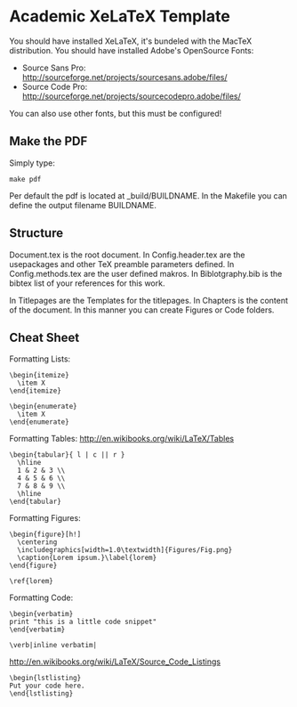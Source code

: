 Academic XeLaTeX Template
=========================

You should have installed XeLaTeX, it's bundeled with the MacTeX distribution.
You should have installed Adobe's OpenSource Fonts:

  * Source Sans Pro: http://sourceforge.net/projects/sourcesans.adobe/files/
  * Source Code Pro: http://sourceforge.net/projects/sourcecodepro.adobe/files/

You can also use other fonts, but this must be configured!

Make the PDF
------------

Simply type:

    make pdf

Per default the pdf is located at _build/BUILDNAME.
In the Makefile you can define the output filename BUILDNAME.

Structure
---------

Document.tex is the root document.
In Config.header.tex are the usepackages and other TeX preamble parameters defined.
In Config.methods.tex are the user defined makros.
In Biblotgraphy.bib is the bibtex list of your references for this work.

In Titlepages are the Templates for the titlepages.
In Chapters is the content of the document.
In this manner you can create Figures or Code folders.

Cheat Sheet
-----------

Formatting Lists:

    \begin{itemize}
      \item X
    \end{itemize}

    \begin{enumerate}
      \item X
    \end{enumerate}

Formatting Tables: http://en.wikibooks.org/wiki/LaTeX/Tables

    \begin{tabular}{ l | c || r }
      \hline                        
      1 & 2 & 3 \\
      4 & 5 & 6 \\
      7 & 8 & 9 \\
      \hline  
    \end{tabular}

Formatting Figures:

    \begin{figure}[h!]
      \centering
      \includegraphics[width=1.0\textwidth]{Figures/Fig.png}
      \caption{Lorem ipsum.}\label{lorem}
    \end{figure}

    \ref{lorem}

Formatting Code:

    \begin{verbatim}
    print "this is a little code snippet"
    \end{verbatim}

    \verb|inline verbatim|

http://en.wikibooks.org/wiki/LaTeX/Source_Code_Listings

    \begin{lstlisting}
    Put your code here.
    \end{lstlisting}

